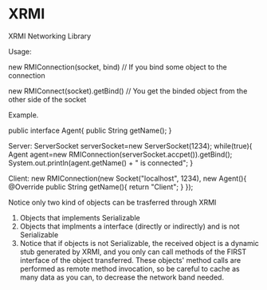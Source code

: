 XRMI
====

XRMI Networking Library

Usage:

new RMIConnection(socket, bind)
// If you bind some object to the connection

new RMIConnect(socket).getBind()
// You get the binded object from the other side of the socket

Example.

public interface Agent{
    public String getName();
}

Server:
ServerSocket serverSocket=new ServerSocket(1234);
while(true){
    Agent agent=new RMIConnection(serverSocket.accpet()).getBind();
    System.out.println(agent.getName() + " is connected";
}

Client:
new RMIConnection(new Socket("localhost", 1234), new Agent(){
    @Override
    public String getName(){
        return "Client";
    }
});

Notice only two kind of objects can be trasferred through XRMI
1. Objects that implements Serializable
2. Objects that implments a interface (directly or indirectly) and is not Serializable
3. Notice that if objects is not Serializable, the received object is a dynamic stub generated by XRMI, and you only can call methods of the FIRST interface of the object transferred. These objects' method calls are performed as remote method invocation, so be careful to cache as many data as you can, to decrease the network band needed.
